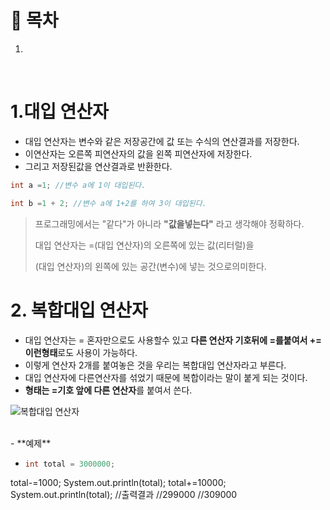 # 🔖 목차

1.


<br/>

# 1.대입 연산자
  - 대입 연산자는 변수와 같은 저장공간에 값 또는 수식의 연산결과를 저장한다.
  - 이연산자는 오른쪽 피연산자의 값을 왼쪽 피연산자에 저장한다.
  - 그리고 저장된값을 연산결과로 반환한다.

```java
int a =1; //변수 a에 1이 대입된다.

int b =1 + 2; //변수 a에 1+2를 하여 3이 대입된다.
```

 > 프로그래밍에서는 "같다"가 아니라 **"값을넣는다"** 라고 생각해야 정확하다.
 > 
 > 대입 연산자는 =(대입 연산자)의 오른쪽에 있는 값(리터럴)을
 > 
 > (대입 연산자)의 왼쪽에 있는 공간(변수)에 넣는 것으로의미한다.


# 2. 복합대입 연산자

  - 대입 연산자는 = 혼자만으로도 사용할수 있고 **다른 연산자 기호뒤에 =를붙여서 += 이런형태**로도 사용이 가능하다.
  - 이렇게 연산자 2개를 붙여놓은 것을 우리는 복합대입 연산자라고 부른다.
  - 대입 연산자에 다른연산자를 섞었기 때문에 복합이라는 말이 붙게 되는 것이다.
  - **형태는 =기호 앞에 다른 연산자**를 붙여서 쓴다.

![복합대입 연산자](https://user-images.githubusercontent.com/126074577/222756816-2bf390a7-dbd3-4b5a-8bc5-cb9219281dfc.png)

<br/>
- **예제**

  - ```java
    int total = 3000000;
total-=1000;
System.out.println(total);
total+=10000;
System.out.println(total);
//출력결과
//299000
//309000
```


 

 

